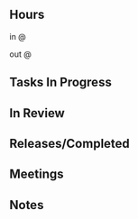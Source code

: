 
## Hours

in @

out @

## Tasks In Progress

## In Review

## Releases/Completed

## Meetings

## Notes

